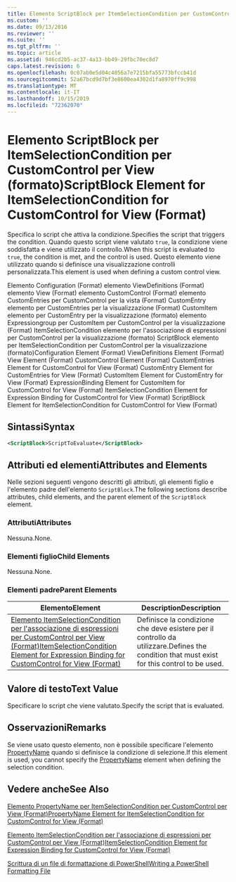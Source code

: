 ```yaml
---
title: Elemento ScriptBlock per ItemSelectionCondition per CustomControl per View (Format) | Microsoft Docs
ms.custom: ''
ms.date: 09/13/2016
ms.reviewer: ''
ms.suite: ''
ms.tgt_pltfrm: ''
ms.topic: article
ms.assetid: 946cd2b5-ac37-4a13-bb49-29fbc70ec8d7
caps.latest.revision: 6
ms.openlocfilehash: 0c07ab0e5d04c4056a7e7215bfa55773bfccb41d
ms.sourcegitcommit: 52a67bcd9d7bf3e8600ea4302d1fa8970ff9c998
ms.translationtype: MT
ms.contentlocale: it-IT
ms.lasthandoff: 10/15/2019
ms.locfileid: "72362070"
---
```

# <a name="scriptblock-element-for-itemselectioncondition-for-customcontrol-for-view-format"></a><span data-ttu-id="eb91c-102">Elemento ScriptBlock per ItemSelectionCondition per CustomControl per View (formato)</span><span class="sxs-lookup"><span data-stu-id="eb91c-102">ScriptBlock Element for ItemSelectionCondition for CustomControl for View (Format)</span></span>

<span data-ttu-id="eb91c-103">Specifica lo script che attiva la condizione.</span><span class="sxs-lookup"><span data-stu-id="eb91c-103">Specifies the script that triggers the condition.</span></span> <span data-ttu-id="eb91c-104">Quando questo script viene valutato `true`, la condizione viene soddisfatta e viene utilizzato il controllo.</span><span class="sxs-lookup"><span data-stu-id="eb91c-104">When this script is evaluated to `true`, the condition is met, and the control is used.</span></span> <span data-ttu-id="eb91c-105">Questo elemento viene utilizzato quando si definisce una visualizzazione controlli personalizzata.</span><span class="sxs-lookup"><span data-stu-id="eb91c-105">This element is used when defining a custom control view.</span></span>

<span data-ttu-id="eb91c-106">Elemento Configuration (Format) elemento ViewDefinitions (Format) elemento View (Format) elemento CustomControl (Format) elemento CustomEntries per CustomControl per la vista (Format) CustomEntry elemento per CustomEntries per la visualizzazione (Format) CustomItem elemento per CustomEntry per la visualizzazione (formato) elemento Expressiongroup per CustomItem per CustomControl per la visualizzazione (Format) ItemSelectionCondition elemento per l'associazione di espressioni per CustomControl per la visualizzazione (formato) ScriptBlock elemento per ItemSelectionCondition per CustomControl per la visualizzazione (formato)</span><span class="sxs-lookup"><span data-stu-id="eb91c-106">Configuration Element (Format) ViewDefinitions Element (Format) View Element (Format) CustomControl Element (Format) CustomEntries Element for CustomControl for View (Format) CustomEntry Element for CustomEntries for View (Format) CustomItem Element for CustomEntry for View (Format) ExpressionBinding Element for CustomItem for CustomControl for View (Format) ItemSelectionCondition Element for Expression Binding for CustomControl for View (Format) ScriptBlock Element for ItemSelectionCondition for CustomControl for View (Format)</span></span>

## <a name="syntax"></a><span data-ttu-id="eb91c-107">Sintassi</span><span class="sxs-lookup"><span data-stu-id="eb91c-107">Syntax</span></span>

```xml
<ScriptBlock>ScriptToEvaluate</ScriptBlock>
```

## <a name="attributes-and-elements"></a><span data-ttu-id="eb91c-108">Attributi ed elementi</span><span class="sxs-lookup"><span data-stu-id="eb91c-108">Attributes and Elements</span></span>

<span data-ttu-id="eb91c-109">Nelle sezioni seguenti vengono descritti gli attributi, gli elementi figlio e l'elemento padre dell'elemento `ScriptBlock`.</span><span class="sxs-lookup"><span data-stu-id="eb91c-109">The following sections describe attributes, child elements, and the parent element of the `ScriptBlock` element.</span></span>

### <a name="attributes"></a><span data-ttu-id="eb91c-110">Attributi</span><span class="sxs-lookup"><span data-stu-id="eb91c-110">Attributes</span></span>

<span data-ttu-id="eb91c-111">Nessuna.</span><span class="sxs-lookup"><span data-stu-id="eb91c-111">None.</span></span>

### <a name="child-elements"></a><span data-ttu-id="eb91c-112">Elementi figlio</span><span class="sxs-lookup"><span data-stu-id="eb91c-112">Child Elements</span></span>

<span data-ttu-id="eb91c-113">Nessuna.</span><span class="sxs-lookup"><span data-stu-id="eb91c-113">None.</span></span>

### <a name="parent-elements"></a><span data-ttu-id="eb91c-114">Elementi padre</span><span class="sxs-lookup"><span data-stu-id="eb91c-114">Parent Elements</span></span>

|<span data-ttu-id="eb91c-115">Elemento</span><span class="sxs-lookup"><span data-stu-id="eb91c-115">Element</span></span>|<span data-ttu-id="eb91c-116">Description</span><span class="sxs-lookup"><span data-stu-id="eb91c-116">Description</span></span>|
|-------------|-----------------|
|[<span data-ttu-id="eb91c-117">Elemento ItemSelectionCondition per l'associazione di espressioni per CustomControl per View (Format)</span><span class="sxs-lookup"><span data-stu-id="eb91c-117">ItemSelectionCondition Element for Expression Binding for CustomControl for View (Format)</span></span>](./itemselectioncondition-element-for-expressionbinding-for-customcontrol-format.md)|<span data-ttu-id="eb91c-118">Definisce la condizione che deve esistere per il controllo da utilizzare.</span><span class="sxs-lookup"><span data-stu-id="eb91c-118">Defines the condition that must exist for this control to be used.</span></span>|

## <a name="text-value"></a><span data-ttu-id="eb91c-119">Valore di testo</span><span class="sxs-lookup"><span data-stu-id="eb91c-119">Text Value</span></span>

<span data-ttu-id="eb91c-120">Specificare lo script che viene valutato.</span><span class="sxs-lookup"><span data-stu-id="eb91c-120">Specify the script that is evaluated.</span></span>

## <a name="remarks"></a><span data-ttu-id="eb91c-121">Osservazioni</span><span class="sxs-lookup"><span data-stu-id="eb91c-121">Remarks</span></span>

<span data-ttu-id="eb91c-122">Se viene usato questo elemento, non è possibile specificare l'elemento [PropertyName](./propertyname-element-for-itemselectioncondition-for-customcontrol-for-view-format.md) quando si definisce la condizione di selezione.</span><span class="sxs-lookup"><span data-stu-id="eb91c-122">If this element is used, you cannot specify the [PropertyName](./propertyname-element-for-itemselectioncondition-for-customcontrol-for-view-format.md) element when defining the selection condition.</span></span>

## <a name="see-also"></a><span data-ttu-id="eb91c-123">Vedere anche</span><span class="sxs-lookup"><span data-stu-id="eb91c-123">See Also</span></span>

[<span data-ttu-id="eb91c-124">Elemento PropertyName per ItemSelectionCondition per CustomControl per View (Format)</span><span class="sxs-lookup"><span data-stu-id="eb91c-124">PropertyName Element for ItemSelectionCondition for CustomControl for View (Format)</span></span>](./propertyname-element-for-itemselectioncondition-for-customcontrol-for-view-format.md)

[<span data-ttu-id="eb91c-125">Elemento ItemSelectionCondition per l'associazione di espressioni per CustomControl per View (Format)</span><span class="sxs-lookup"><span data-stu-id="eb91c-125">ItemSelectionCondition Element for Expression Binding for CustomControl for View (Format)</span></span>](./itemselectioncondition-element-for-expressionbinding-for-customcontrol-format.md)

[<span data-ttu-id="eb91c-126">Scrittura di un file di formattazione di PowerShell</span><span class="sxs-lookup"><span data-stu-id="eb91c-126">Writing a PowerShell Formatting File</span></span>](./writing-a-powershell-formatting-file.md)
